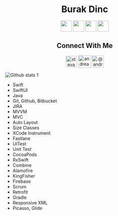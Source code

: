 
<p align="center"> 

<h1 align="center">
Burak Dinc
</h1>

<p align="center"> 
<img src="https://icons.iconarchive.com/icons/martz90/circle/512/apple-2-icon.png" width="35"> <img src="https://cdn-icons-png.flaticon.com/512/518/518705.png" width="35"> <img src="https://cdn-icons-png.flaticon.com/512/5968/5968371.png" width="35"> <img src="https://cdn-icons-png.flaticon.com/512/226/226777.png" width="35">
</p>


</p>


<p align="center">

<h2 align="center">
Connect With Me
</h2>

<p align="center"

<a href="https://www.linkedin.com/in/brkdnc" target="blank"><img align="center" src="https://www.martek.com.tr/images/icons/linkedin.png" alt="stevanato-andrea" height="35" width="35" /></a> <a href="https://twitter.com/brkdnc1" target="blank"><img align="center" src="https://pnggrid.com/wp-content/uploads/2021/07/Twitter-Logo-Square.png" alt="andrea_steva" height="40" width="40" /></a> <a href="https://www.instagram.com/brkdnc.1" target="blank"><img align="center" src="https://upload.wikimedia.org/wikipedia/commons/thumb/a/a5/Instagram_icon.png/2048px-Instagram_icon.png" alt="@andr3a88" height="38" width="38" /></a>

</p>

</p>

![Github stats 1](https://github-readme-stats.vercel.app/api?username=BurakDinc1&show_icons=true&theme=radical) 

* Swift
* SwiftUI
* Java
* Git, Github, Bitbucket
* JIRA
* MVVM
* MVC
* Auto Layout
* Size Classes
* XCode Instrument
* Fastlane
* UITest
* Unit Test
* CocoaPods
* RxSwift
* Combine
* Alamofire
* KingFisher
* Firebase
* Scrum
* Retrofit
* Gradle
* Responsive XML
* Picasso, Glide
